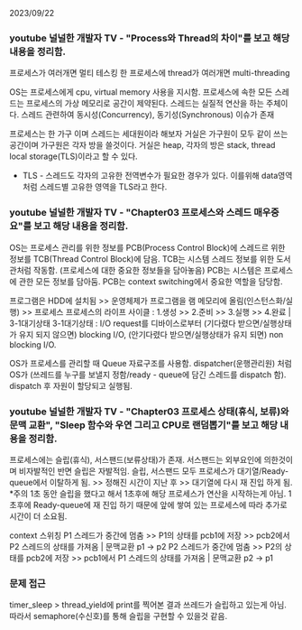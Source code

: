 2023/09/22
### youtube 널널한 개발자 TV - "Process와 Thread의 차이"를 보고 해당 내용을 정리함.

프로세스가 여러개면 멀티 테스킹
한 프로세스에 thread가 여러개면 multi-threading

OS는 프로세스에게 cpu, virtual memory 사용을 지시함.
프로세스에 속한 모든 스레드는 프로세스의 가상 메모리로 공간이 제약된다.
스레드는 실질적 연산을 하는 주체이다. 스레드 관련하여 동시성(Concurrency), 동기성(Synchronous) 이슈가 존재

프로세스는 한 가구 이며 스레드는 세대원이라 해보자
거실은 가구원이 모두 같이 쓰는 공간이며 가구원은 각자 방을 쓸것이다.
거실은 heap, 각자의 방은 stack, thread local storage(TLS)이라고 할 수 있다.
* TLS - 스레드도 각자의 고유한 전역변수가 필요한 경우가 있다. 이를위해 data영역처럼 스레드별 고유한 영역을 TLS라고 한다. 


### youtube 널널한 개발자 TV - "Chapter03 프로세스와 스레드 매우중요"를 보고 해당 내용을 정리함.

OS는 프로세스 관리를 위한 정보를 PCB(Process Control Block)에 스레드르 위한 정보를 TCB(Thread Control Block)에 담음.
TCB는 시스템 스레드 정보를 위한 도서관처럼 작동함. (프로세스에 대한 중요한 정보들을 담아놓음)
PCB는 시스템은 프로세스에 관한 모든 정보를 담아둠. PCB는 context switching에서 중요한 역할을 담당함.

프로그램은 HDD에 설치됨 >> 운영체제가 프로그램을 램 메모리에 올림(인스턴스화/실행) >> 프로세스
프로세스의 라이프 사이클 : 1.생성 >> 2.준비 >> 3.실행 >> 4.완료 | 3-1대기상태
3-1대기상태 : I/O request를 디바이스로부터 (기다렸다 받으면/실행상태가 유지 되지 않으면) blocking I/O, (안기다렸다 받으면/실행상태가 유지 되면) non blocking I/O.

OS가 프로세스를 관리할 때 Queue 자료구조를 사용함.
dispatcher(운행관리원) 처럼 OS가 (쓰레드를 누구를 보낼지 정함/ready - queue에 담긴 스레드를 dispatch 함). 
dispatch 후 자원이 할당되고 실행됨.


### youtube 널널한 개발자 TV - "Chapter03 프로세스 상태(휴식, 보류)와 문맥 교환", "Sleep 함수와 우연 그리고 CPU로 랜덤뽑기"를 보고 해당 내용을 정리함.

프로세스에는 슬립(휴식), 서스팬드(보류상태)가 존재.
서스팬드는 외부요인에 의한것이며 비자발적인 반면 슬립은 자발적임.
슬립, 서스팬드 모두 프로세스가 대기열/Ready-queue에서 이탈하게 됨. >> 정해진 시간이 지난 후 >> 대기열에 다시 재 진입 하게 됨.
*주의 1초 동안 슬립을 했다고 해서 1초후에 해당 프로세스가 연산을 시작하는게 아님. 1초후에 Ready-queue에 재 진입 하기 때문에 앞에 쌓여 있는 프로세스에 따라 추가로 시간이 더 소요됨.

context 스위칭
P1 스레드가 중간에 멈춤 >> P1의 상태를 pcb1에 저장 >> pcb2에서 P2 스레드의 상태를 가져옴 | 문맥교환 p1 -> p2
P2 스레드가 중간에 멈춤 >> P2의 상태를 pcb2에 저장 >> pcb1에서 P1 스레드의 상태를 가져옴 | 문맥교환 p2 -> p1

### 문제 접근
timer_sleep > thread_yield에 print를 찍어본 결과 쓰레드가 슬립하고 있는게 아님.
따라서 semaphore(수신호)를 통해 슬립을 구현할 수 있을것 같음.

